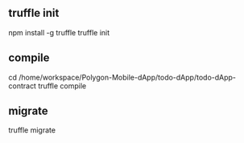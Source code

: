 ## truffle init 
npm install -g truffle
truffle init

## compile
cd /home/workspace/Polygon-Mobile-dApp/todo-dApp/todo-dApp-contract
truffle compile


## migrate 
truffle migrate
